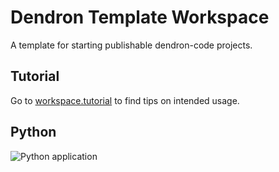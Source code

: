 # Dendron Template Workspace

A template for starting publishable dendron-code projects.

## Tutorial

Go to [workspace.tutorial](https://mjvolk3.github.io/Dendron-Template/notes/e8kb97d0ku0yblwiraw8wv0/) to find tips on intended usage.

## Python

![Python application](https://github.com/mjvolk3/Dendron-Template/actions/workflows/python-app.yml/badge.svg)
